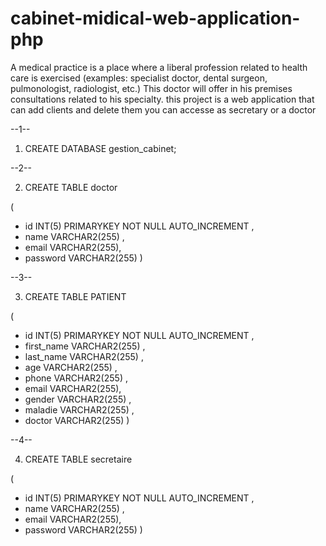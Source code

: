 # cabinet-midical-web-application-php
A medical practice is a place where a liberal profession related to health care is exercised (examples: specialist doctor, dental surgeon, pulmonologist, radiologist, etc.) This doctor will offer in his premises consultations related to his specialty.
this project is a web application that can add clients and delete them 
you can accesse as secretary or a doctor 



--1--

1. CREATE DATABASE gestion_cabinet;

--2--

2. CREATE TABLE doctor 

(
- id INT(5) PRIMARYKEY NOT NULL AUTO_INCREMENT   ,
- name VARCHAR2(255) ,
- email VARCHAR2(255),
- password VARCHAR2(255)
)

--3--

3. CREATE TABLE PATIENT

(
- id INT(5) PRIMARYKEY NOT NULL AUTO_INCREMENT   ,
- first_name VARCHAR2(255) ,
- last_name VARCHAR2(255) ,
- age VARCHAR2(255) ,
- phone VARCHAR2(255) ,
- email VARCHAR2(255),
- gender VARCHAR2(255) ,
- maladie VARCHAR2(255) ,
- doctor VARCHAR2(255)
)

--4--

4. CREATE TABLE secretaire 

(
- id INT(5) PRIMARYKEY NOT NULL AUTO_INCREMENT   ,
- name VARCHAR2(255) ,
- email VARCHAR2(255),
- password VARCHAR2(255)
)
